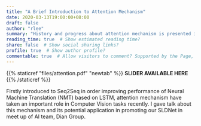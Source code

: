```yaml
---
title: "A Brief Introduction to Attention Mechanism"
date: 2020-03-13T19:00:00+08:00
draft: false
author: "rlee"
summary: "History and progress about attention mechanism is presented in meet up of AI Group."
reading_time: true  # Show estimated reading time?
share: false  # Show social sharing links?
profile: true  # Show author profile?
commentable: true  # Allow visitors to comment? Supported by the Page, Post, and Docs content types.
---
```

{{% staticref "files/attention.pdf"  "newtab" %}} **SLIDER AVAILABLE HERE** {{% /staticref %}}

Firstly introduced to Seq2Seq in order improving performance of Neural Machine Translation (NMT) based on LSTM, attention mechanism have taken an important role in Computer Vision tasks recently. I gave talk about this mechanism and its potential application in promoting our SLDNet in meet up of AI team, Dian Group. 
